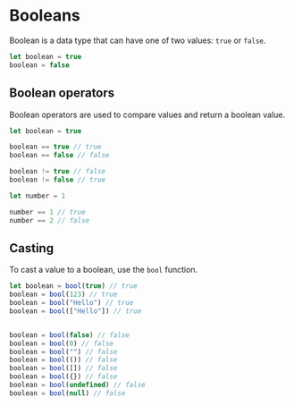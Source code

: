 # Booleans

Boolean is a data type that can have one of two values: `true` or `false`.

```js
let boolean = true
boolean = false
```

## Boolean operators

Boolean operators are used to compare values and return a boolean value.

```js
let boolean = true

boolean == true // true
boolean == false // false

boolean != true // false
boolean != false // true

let number = 1

number == 1 // true
number == 2 // false
```

## Casting

To cast a value to a boolean, use the `bool` function.

```js
let boolean = bool(true) // true
boolean = bool(123) // true
boolean = bool("Hello") // true
boolean = bool(["Hello"]) // true


boolean = bool(false) // false
boolean = bool(0) // false
boolean = bool("") // false
boolean = bool(()) // false
boolean = bool([]) // false
boolean = bool({}) // false
boolean = bool(undefined) // false
boolean = bool(null) // false
```
